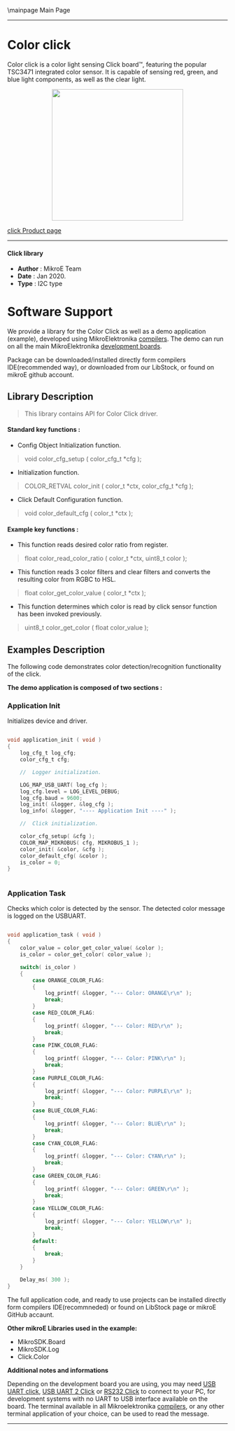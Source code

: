 \mainpage Main Page
 
 

---
# Color click

Color click is a color light sensing Click board™, featuring the popular TSC3471 integrated color sensor. It is capable of sensing red, green, and blue light components, as well as the clear light.

<p align="center">
  <img src="http://download.mikroe.com/images/click_for_ide/color_click.png" height=300px>
</p>

[click Product page](<https://www.mikroe.com/color-click>)

---


#### Click library 

- **Author**        : MikroE Team
- **Date**          : Jan 2020.
- **Type**          : I2C type


# Software Support

We provide a library for the Color Click 
as well as a demo application (example), developed using MikroElektronika 
[compilers](http://shop.mikroe.com/compilers). 
The demo can run on all the main MikroElektronika [development boards](http://shop.mikroe.com/development-boards).

Package can be downloaded/installed directly form compilers IDE(recommended way), or downloaded from our LibStock, or found on mikroE github account. 

## Library Description

> This library contains API for Color Click driver.

#### Standard key functions :

- Config Object Initialization function.
> void color_cfg_setup ( color_cfg_t *cfg ); 
 
- Initialization function.
> COLOR_RETVAL color_init ( color_t *ctx, color_cfg_t *cfg );

- Click Default Configuration function.
> void color_default_cfg ( color_t *ctx );


#### Example key functions :

- This function reads desired color ratio from register.
> float color_read_color_ratio ( color_t *ctx, uint8_t color );

 
- This function reads 3 color filters and clear filters and converts the resulting color from RGBC to HSL.
> float color_get_color_value ( color_t *ctx );


- This function determines which color is read by click sensor function has been invoked previously.
> uint8_t color_get_color ( float color_value );


## Examples Description

The following code demonstrates color detection/recognition functionality of the click.

**The demo application is composed of two sections :**

### Application Init 

Initializes device and driver.

```c

void application_init ( void )
{
    log_cfg_t log_cfg;
    color_cfg_t cfg;

    //  Logger initialization.

    LOG_MAP_USB_UART( log_cfg );
    log_cfg.level = LOG_LEVEL_DEBUG;
    log_cfg.baud = 9600;
    log_init( &logger, &log_cfg );
    log_info( &logger, "---- Application Init ----" );

    //  Click initialization.

    color_cfg_setup( &cfg );
    COLOR_MAP_MIKROBUS( cfg, MIKROBUS_1 );
    color_init( &color, &cfg );
    color_default_cfg( &color );
    is_color = 0;
}
  
```

### Application Task

Checks which color is detected by the sensor.
The detected color message is logged on the USBUART.

```c

void application_task ( void )
{
    color_value = color_get_color_value( &color );
    is_color = color_get_color( color_value );

    switch( is_color )
    {
        case ORANGE_COLOR_FLAG:
        {
            log_printf( &logger, "--- Color: ORANGE\r\n" );
            break;
        }
        case RED_COLOR_FLAG:
        {
            log_printf( &logger, "--- Color: RED\r\n" );
            break;
        }
        case PINK_COLOR_FLAG:
        {
            log_printf( &logger, "--- Color: PINK\r\n" );
            break;
        }
        case PURPLE_COLOR_FLAG:
        {
            log_printf( &logger, "--- Color: PURPLE\r\n" );
            break;
        }
        case BLUE_COLOR_FLAG:
        {
            log_printf( &logger, "--- Color: BLUE\r\n" );
            break;
        }
        case CYAN_COLOR_FLAG:
        {
            log_printf( &logger, "--- Color: CYAN\r\n" );
            break;
        }
        case GREEN_COLOR_FLAG:
        {
            log_printf( &logger, "--- Color: GREEN\r\n" );
            break;
        }
        case YELLOW_COLOR_FLAG:
        {
            log_printf( &logger, "--- Color: YELLOW\r\n" );
            break;
        }
        default:
        {
            break;
        }
    }

    Delay_ms( 300 );
}

```

The full application code, and ready to use projects can be  installed directly form compilers IDE(recommneded) or found on LibStock page or mikroE GitHub accaunt.

**Other mikroE Libraries used in the example:** 

- MikroSDK.Board
- MikroSDK.Log
- Click.Color

**Additional notes and informations**

Depending on the development board you are using, you may need 
[USB UART click](http://shop.mikroe.com/usb-uart-click), 
[USB UART 2 Click](http://shop.mikroe.com/usb-uart-2-click) or 
[RS232 Click](http://shop.mikroe.com/rs232-click) to connect to your PC, for 
development systems with no UART to USB interface available on the board. The 
terminal available in all Mikroelektronika 
[compilers](http://shop.mikroe.com/compilers), or any other terminal application 
of your choice, can be used to read the message.



---
